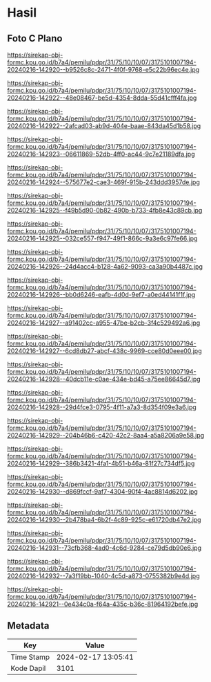 # Hasil

## Foto C Plano

https://sirekap-obj-formc.kpu.go.id/b7a4/pemilu/pdpr/31/75/10/10/07/3175101007194-20240216-142920--b9526c8c-2471-4f0f-9768-e5c22b96ec4e.jpg

https://sirekap-obj-formc.kpu.go.id/b7a4/pemilu/pdpr/31/75/10/10/07/3175101007194-20240216-142922--48e08467-be5d-4354-8dda-55d41cfff4fa.jpg

https://sirekap-obj-formc.kpu.go.id/b7a4/pemilu/pdpr/31/75/10/10/07/3175101007194-20240216-142922--2afcad03-ab9d-404e-baae-843da45d1b58.jpg

https://sirekap-obj-formc.kpu.go.id/b7a4/pemilu/pdpr/31/75/10/10/07/3175101007194-20240216-142923--06611869-52db-4ff0-ac44-9c7e21189dfa.jpg

https://sirekap-obj-formc.kpu.go.id/b7a4/pemilu/pdpr/31/75/10/10/07/3175101007194-20240216-142924--575677e2-cae3-469f-915b-243ddd3957de.jpg

https://sirekap-obj-formc.kpu.go.id/b7a4/pemilu/pdpr/31/75/10/10/07/3175101007194-20240216-142925--f49b5d90-0b82-490b-b733-4fb8e43c89cb.jpg

https://sirekap-obj-formc.kpu.go.id/b7a4/pemilu/pdpr/31/75/10/10/07/3175101007194-20240216-142925--032ce557-f947-49f1-866c-9a3e6c97fe66.jpg

https://sirekap-obj-formc.kpu.go.id/b7a4/pemilu/pdpr/31/75/10/10/07/3175101007194-20240216-142926--24d4acc4-b128-4a62-9093-ca3a90b4487c.jpg

https://sirekap-obj-formc.kpu.go.id/b7a4/pemilu/pdpr/31/75/10/10/07/3175101007194-20240216-142926--bb0d6246-eafb-4d0d-9ef7-a0ed44141f1f.jpg

https://sirekap-obj-formc.kpu.go.id/b7a4/pemilu/pdpr/31/75/10/10/07/3175101007194-20240216-142927--a91402cc-a955-47be-b2cb-3f4c529492a6.jpg

https://sirekap-obj-formc.kpu.go.id/b7a4/pemilu/pdpr/31/75/10/10/07/3175101007194-20240216-142927--6cd8db27-abcf-438c-9969-cce80d0eee00.jpg

https://sirekap-obj-formc.kpu.go.id/b7a4/pemilu/pdpr/31/75/10/10/07/3175101007194-20240216-142928--40dcb11e-c0ae-434e-bd45-a75ee86645d7.jpg

https://sirekap-obj-formc.kpu.go.id/b7a4/pemilu/pdpr/31/75/10/10/07/3175101007194-20240216-142928--29d4fce3-0795-4f11-a7a3-8d354f09e3a6.jpg

https://sirekap-obj-formc.kpu.go.id/b7a4/pemilu/pdpr/31/75/10/10/07/3175101007194-20240216-142929--204b46b6-c420-42c2-8aa4-a5a8206a9e58.jpg

https://sirekap-obj-formc.kpu.go.id/b7a4/pemilu/pdpr/31/75/10/10/07/3175101007194-20240216-142929--386b3421-4fa1-4b51-b46a-81f27c734df5.jpg

https://sirekap-obj-formc.kpu.go.id/b7a4/pemilu/pdpr/31/75/10/10/07/3175101007194-20240216-142930--d869fccf-9af7-4304-90f4-4ac8814d6202.jpg

https://sirekap-obj-formc.kpu.go.id/b7a4/pemilu/pdpr/31/75/10/10/07/3175101007194-20240216-142930--2b478ba4-6b2f-4c89-925c-e61720db47e2.jpg

https://sirekap-obj-formc.kpu.go.id/b7a4/pemilu/pdpr/31/75/10/10/07/3175101007194-20240216-142931--73cfb368-4ad0-4c6d-9284-ce79d5db90e6.jpg

https://sirekap-obj-formc.kpu.go.id/b7a4/pemilu/pdpr/31/75/10/10/07/3175101007194-20240216-142932--7a3f19bb-1040-4c5d-a873-0755382b9e4d.jpg

https://sirekap-obj-formc.kpu.go.id/b7a4/pemilu/pdpr/31/75/10/10/07/3175101007194-20240216-142921--0e434c0a-f64a-435c-b36c-81964192befe.jpg


## Metadata

| Key        | Value               |
| ---------- | ------------------- |
| Time Stamp | 2024-02-17 13:05:41 |
| Kode Dapil | 3101                |



